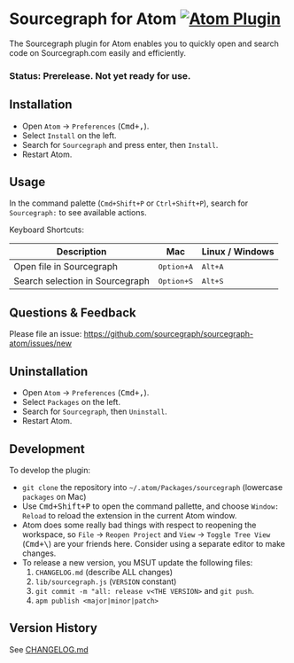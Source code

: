 # Sourcegraph for Atom [![Atom Plugin](https://img.shields.io/badge/Atom-Sourcegraph-green.svg)](https://atom.io/packages/sourcegraph)

The Sourcegraph plugin for Atom enables you to quickly open and search code on Sourcegraph.com easily and efficiently.

### Status: Prerelease. Not yet ready for use.

## Installation

- Open `Atom` -> `Preferences` (<kbd>Cmd+,</kbd>).
- Select `Install` on the left.
- Search for `Sourcegraph` and press enter, then `Install`.
- Restart Atom.


## Usage

In the command palette (`Cmd+Shift+P` or `Ctrl+Shift+P`), search for `Sourcegraph:` to see available actions.

Keyboard Shortcuts:

| Description                     | Mac                 | Linux / Windows  |
|---------------------------------|---------------------|------------------|
| Open file in Sourcegraph        | <kbd>Option+A</kbd> | <kbd>Alt+A</kbd> |
| Search selection in Sourcegraph | <kbd>Option+S</kbd> | <kbd>Alt+S</kbd> |


## Questions & Feedback

Please file an issue: https://github.com/sourcegraph/sourcegraph-atom/issues/new


## Uninstallation

- Open `Atom` -> `Preferences` (<kbd>Cmd+,</kbd>).
- Select `Packages` on the left.
- Search for `Sourcegraph`, then `Uninstall`.
- Restart Atom.


## Development

To develop the plugin:

- `git clone` the repository into `~/.atom/Packages/sourcegraph` (lowercase `packages` on Mac)
- Use <kbd>Cmd+Shift+P</kbd> to open the command pallette, and choose `Window: Reload` to reload the extension in the current Atom window.
- Atom does some really bad things with respect to reopening the workspace, so `File` -> `Reopen Project` and `View` -> `Toggle Tree View` (<kbd>Cmd+\\</kbd>) are your friends here. Consider using a separate editor to make changes.
- To release a new version, you MSUT update the following files:
  1. `CHANGELOG.md` (describe ALL changes)
  3. `lib/sourcegraph.js` (`VERSION` constant)
  4. `git commit -m "all: release v<THE VERSION>` and `git push`.
  5. `apm publish <major|minor|patch>`


## Version History

See [CHANGELOG.md](CHANGELOG.md)
